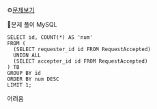 ⚙[문제보기](https://leetcode.com/problems/friend-requests-ii-who-has-the-most-friends/)



🔎문제 풀이
MySQL
```MySQL
SELECT id, COUNT(*) AS 'num' 
FROM (
  (SELECT requester_id id FROM RequestAccepted)
  UNION ALL
  (SELECT accepter_id id FROM RequestAccepted)
) TB
GROUP BY id 
ORDER BY num DESC
LIMIT 1;
```

어려움